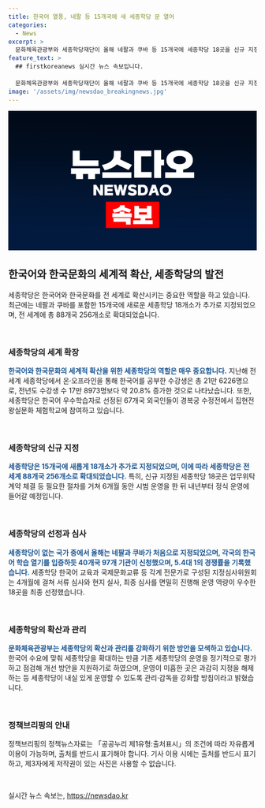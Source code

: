 ```yaml
---
title: 한국어 열풍, 네팔 등 15개국에 새 세종학당 문 열어
categories:
  - News
excerpt: >
  문화체육관광부와 세종학당재단이 올해 네팔과 쿠바 등 15개국에 세종학당 18곳을 신규 지정했다. 이에 따라 전 세계 88개국 256개소로 세종학당이 확대되었고, 전년 대비 수강생이 약 20.8% 증가한 것으로 나타났다. 67개국 외국인들이 경복궁에서 한국문화를 체험하는 등 한국어 교육과 국제문화교류가 활발히 이뤄지고 있다. 현재 세종학당이 없는 네팔과 쿠바가 처음으로 지정되었으며, 이에 따라 세종학당의 시범 운영 후 정식 운영에 들어간다. 한국어 학습 열기가 높아 세종학당의 혁신방안을 통해 한국어와 한국문화 확산이 지속될 전망이다.
feature_text: >
  ## firstkoreanews 실시간 뉴스 속보입니다.

  문화체육관광부와 세종학당재단이 올해 네팔과 쿠바 등 15개국에 세종학당 18곳을 신규 지정했다. 이에 따라 전 세계 88개국 256개소로 세종학당이 확대되었고, 전년 대비 수강생이 약 20.8% 증가한 것으로 나타났다. 67개국 외국인들이 경복궁에서 한국문화를 체험하는 등 한국어 교육과 국제문화교류가 활발히 이뤄지고 있다. 현재 세종학당이 없는 네팔과 쿠바가 처음으로 지정되었으며, 이에 따라 세종학당의 시범 운영 후 정식 운영에 들어간다. 한국어 학습 열기가 높아 세종학당의 혁신방안을 통해 한국어와 한국문화 확산이 지속될 전망이다.
image: '/assets/img/newsdao_breakingnews.jpg'
---
```


<p><img src="/assets/img/newsdao_breakingnews.jpg" alt="firstkoreanews 속보" /></p>

<h2 data-ke-size="size26">한국어와 한국문화의 세계적 확산, 세종학당의 발전</h2>

<p>세종학당은 한국어와 한국문화를 전 세계로 확산시키는 중요한 역할을 하고 있습니다. 최근에는 네팔과 쿠바를 포함한 15개국에 새로운 세종학당 18개소가 추가로 지정되었으며, 전 세계에 총 88개국 256개소로 확대되었습니다.</p>

<p data-ke-size="size16">&nbsp;</p>

<h3 data-ke-size="size23">세종학당의 세계 확장</h3>

<p><b><span style="color: #1a5490;">한국어와 한국문화의 세계적 확산을 위한 세종학당의 역할은 매우 중요합니다.</span></b> 지난해 전 세계 세종학당에서 온·오프라인을 통해 한국어를 공부한 수강생은 총 21만 6226명으로, 전년도 수강생 수 17만 8973명보다 약 20.8% 증가한 것으로 나타났습니다. 또한, 세종학당은 한국어 우수학습자로 선정된 67개국 외국인들이 경복궁 수정전에서 집현전 왕실문화 체험학교에 참여하고 있습니다.</p>

<p data-ke-size="size16">&nbsp;</p>

<h3 data-ke-size="size23">세종학당의 신규 지정</h3>

<p><b><span style="color: #1a5490;">세종학당은 15개국에 새롭게 18개소가 추가로 지정되었으며, 이에 따라 세종학당은 전 세계 88개국 256개소로 확대되었습니다.</span></b> 특히, 신규 지정된 세종학당 18곳은 업무위탁계약 체결 등 필요한 절차를 거쳐 6개월 동안 시범 운영을 한 뒤 내년부터 정식 운영에 들어갈 예정입니다.</p>

<p data-ke-size="size16">&nbsp;</p>

<h3 data-ke-size="size23">세종학당의 선정과 심사</h3>

<p><b><span style="color: #1a5490;">세종학당이 없는 국가 중에서 올해는 네팔과 쿠바가 처음으로 지정되었으며, 각국의 한국어 학습 열기를 입증하듯 40개국 97개 기관이 신청했으며, 5.4대 1의 경쟁률을 기록했습니다.</span></b> 세종학당 한국어 교육과 국제문화교류 등 각계 전문가로 구성된 지정심사위원회는 4개월에 걸쳐 서류 심사와 현지 실사, 최종 심사를 면밀히 진행해 운영 역량이 우수한 18곳을 최종 선정했습니다.</p>

<p data-ke-size="size16">&nbsp;</p>

<h3 data-ke-size="size23">세종학당의 확산과 관리</h3>

<p><b><span style="color: #1a5490;">문화체육관광부는 세종학당의 확산과 관리를 강화하기 위한 방안을 모색하고 있습니다.</span></b> 한국어 수요에 맞춰 세종학당을 확대하는 만큼 기존 세종학당의 운영을 정기적으로 평가하고 점검해 개선 방안을 지원하기로 하였으며, 운영이 미흡한 곳은 과감히 지정을 해제하는 등 세종학당이 내실 있게 운영할 수 있도록 관리·감독을 강화할 방침이라고 밝혔습니다.</p>

<p data-ke-size="size16">&nbsp;</p>

<h3 data-ke-size="size23">정책브리핑의 안내</h3>

<p>정책브리핑의 정책뉴스자료는 「공공누리 제1유형:출처표시」의 조건에 따라 자유롭게 이용이 가능하며, 출처를 반드시 표기해야 합니다. 기사 이용 시에는 출처를 반드시 표기하고, 제3자에게 저작권이 있는 사진은 사용할 수 없습니다.</p>

<p data-ke-size="size16">&nbsp;</p>
실시간 뉴스 속보는, <a href="https://newsdao.kr" rel="dofollow">https://newsdao.kr</a>


